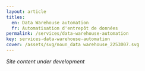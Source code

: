 ```yaml
---
layout: article
titles:
  en: Data Warehouse automation
  fr: Automatisation d'entrepôt de données
permalink: /services/data-warehouse-automation
key: services-data-warehouse-automation
cover: /assets/svg/noun_data warehouse_2253007.svg
---
```

_Site content under development_